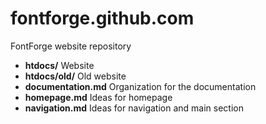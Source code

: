 fontforge.github.com
====================

FontForge website repository

- **htdocs/** Website
- **htdocs/old/** Old website
- **documentation.md** Organization for the documentation
- **homepage.md** Ideas for homepage
- **navigation.md** Ideas for navigation and main section
